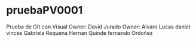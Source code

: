 # pruebaPV0001
Prueba de GIt con Visual
Owner: David Jurado
Owner: Alvaro Lucas
daniel vinces
Gabriela Requena
Hernan Quinde
fernando Ordoñez
